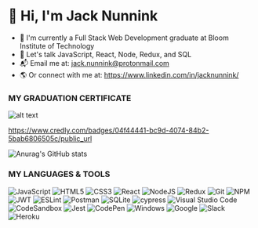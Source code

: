 # 👋 Hi, I'm Jack Nunnink

- 🌳 I'm currently a Full Stack Web Development graduate at Bloom Institute of Technology 
- 💬 Let's talk JavaScript, React, Node, Redux, and SQL
- 📬 Email me at: jack.nunnink@protonmail.com
- 🌎 Or connect with me at: https://www.linkedin.com/in/jacknunnink/ 

### MY GRADUATION CERTIFICATE

![alt text](https://images.credly.com/size/200x200/images/7e3ea1ad-9b8e-44c4-ad9c-219aae5d89ab/image.png)

https://www.credly.com/badges/04f44441-bc9d-4074-84b2-5bab6806505c/public_url

![Anurag's GitHub stats](https://github-readme-stats.vercel.app/api?username=JackNunnink&show_icons=true&theme=github_dark)

### MY LANGUAGES & TOOLS

![JavaScript](https://img.shields.io/badge/javascript-%23323330.svg?style=for-the-badge&logo=javascript&logoColor=%23F7DF1E)
![HTML5](https://img.shields.io/badge/html5-%23E34F26.svg?style=for-the-badge&logo=html5&logoColor=white)
![CSS3](https://img.shields.io/badge/css3-%231572B6.svg?style=for-the-badge&logo=css3&logoColor=white)
![React](https://img.shields.io/badge/react-%2320232a.svg?style=for-the-badge&logo=react&logoColor=%2361DAFB)
![NodeJS](https://img.shields.io/badge/node.js-6DA55F?style=for-the-badge&logo=node.js&logoColor=white)
![Redux](https://img.shields.io/badge/redux-%23593d88.svg?style=for-the-badge&logo=redux&logoColor=white) ![Git](https://img.shields.io/badge/git-%23F05033.svg?style=for-the-badge&logo=git&logoColor=white)
![NPM](https://img.shields.io/badge/NPM-%23000000.svg?style=for-the-badge&logo=npm&logoColor=white) ![JWT](https://img.shields.io/badge/JWT-black?style=for-the-badge&logo=JSON%20web%20tokens) ![ESLint](https://img.shields.io/badge/ESLint-4B3263?style=for-the-badge&logo=eslint&logoColor=white) ![Postman](https://img.shields.io/badge/Postman-FF6C37?style=for-the-badge&logo=postman&logoColor=white) ![SQLite](https://img.shields.io/badge/sqlite-%2307405e.svg?style=for-the-badge&logo=sqlite&logoColor=white) ![cypress](https://img.shields.io/badge/-cypress-%23E5E5E5?style=for-the-badge&logo=cypress&logoColor=058a5e) ![Visual Studio Code](https://img.shields.io/badge/Visual%20Studio%20Code-0078d7.svg?style=for-the-badge&logo=visual-studio-code&logoColor=white) ![CodeSandbox](https://img.shields.io/badge/Codesandbox-040404?style=for-the-badge&logo=codesandbox&logoColor=DBDBDB) ![Jest](https://img.shields.io/badge/-jest-%23C21325?style=for-the-badge&logo=jest&logoColor=white) ![CodePen](https://img.shields.io/badge/CodePen-white?style=for-the-badge&logo=codepen&logoColor=black) ![Windows](https://img.shields.io/badge/Windows-0078D6?style=for-the-badge&logo=windows&logoColor=white) ![Google](https://img.shields.io/badge/google-4285F4?style=for-the-badge&logo=google&logoColor=white) ![Slack](https://img.shields.io/badge/Slack-4A154B?style=for-the-badge&logo=slack&logoColor=white) ![Heroku](https://img.shields.io/badge/heroku-%23430098.svg?style=for-the-badge&logo=heroku&logoColor=white)
